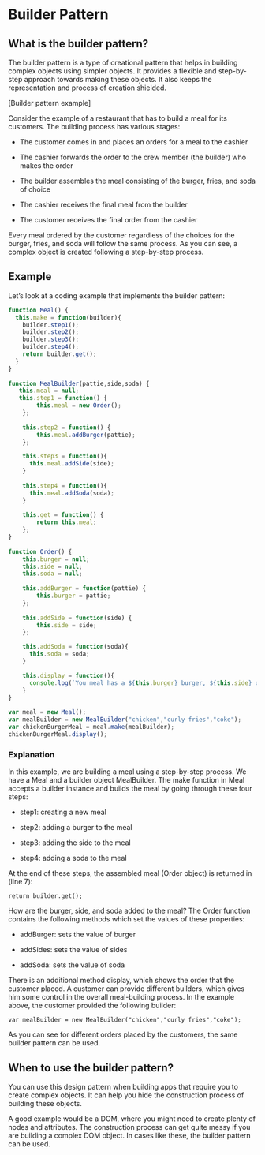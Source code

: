 # Builder Pattern
## What is the builder pattern?
The builder pattern is a type of creational pattern that helps in building complex objects using simpler objects. It provides a flexible and step-by-step approach towards making these objects. It also keeps the representation and process of creation shielded.

[Builder pattern example]

Consider the example of a restaurant that has to build a meal for its customers. The building process has various stages:

- The customer comes in and places an orders for a meal to the cashier

- The cashier forwards the order to the crew member (the builder) who makes the order

- The builder assembles the meal consisting of the burger, fries, and soda of choice

- The cashier receives the final meal from the builder

- The customer receives the final order from the cashier

Every meal ordered by the customer regardless of the choices for the burger, fries, and soda will follow the same process. As you can see, a complex object is created following a step-by-step process.

## Example
Let’s look at a coding example that implements the builder pattern:

```javascript
function Meal() {
  this.make = function(builder){
    builder.step1();
    builder.step2();
    builder.step3();
    builder.step4();
    return builder.get();
  }
}
 
function MealBuilder(pattie,side,soda) {
   this.meal = null;
   this.step1 = function() {
        this.meal = new Order();
    };
 
    this.step2 = function() {
        this.meal.addBurger(pattie);
    };

    this.step3 = function(){
      this.meal.addSide(side);
    }
    
    this.step4 = function(){
      this.meal.addSoda(soda);
    }
 
    this.get = function() {
        return this.meal;
    };
}
 
function Order() {
    this.burger = null;
    this.side = null;
    this.soda = null; 
 
    this.addBurger = function(pattie) {
        this.burger = pattie;
    };
 
    this.addSide = function(side) {
        this.side = side;
    };

    this.addSoda = function(soda){
      this.soda = soda;
    }

    this.display = function(){
      console.log(`You meal has a ${this.burger} burger, ${this.side} on the side, and a ${this.soda}.`)
    }
}
 
var meal = new Meal();
var mealBuilder = new MealBuilder("chicken","curly fries","coke");
var chickenBurgerMeal = meal.make(mealBuilder);
chickenBurgerMeal.display();   
```

### Explanation
In this example, we are building a meal using a step-by-step process. We have a Meal and a builder object MealBuilder. The make function in Meal accepts a builder instance and builds the meal by going through these four steps:

- step1: creating a new meal

- step2: adding a burger to the meal

- step3: adding the side to the meal

- step4: adding a soda to the meal

At the end of these steps, the assembled meal (Order object) is returned in (line 7):
```
return builder.get();
```
How are the burger, side, and soda added to the meal? The Order function contains the following methods which set the values of these properties:

- addBurger: sets the value of burger

- addSides: sets the value of sides

- addSoda: sets the value of soda

There is an additional method display, which shows the order that the customer placed. A customer can provide different builders, which gives him some control in the overall meal-building process. In the example above, the customer provided the following builder:
```
var mealBuilder = new MealBuilder("chicken","curly fries","coke");
```
As you can see for different orders placed by the customers, the same builder pattern can be used.

## When to use the builder pattern?
You can use this design pattern when building apps that require you to create complex objects. It can help you hide the construction process of building these objects.

A good example would be a DOM, where you might need to create plenty of nodes and attributes. The construction process can get quite messy if you are building a complex DOM object. In cases like these, the builder pattern can be used.
